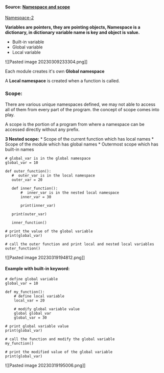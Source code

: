 
#### Source: [Namespace and scope](https://www.programiz.com/python-programming/namespace)
[Namespace-2](https://insideaiml.com/blog/Namespaces-and-Scope-in-Python-1142)

**Variables are pointers, they are pointing objects, Namespace is a dictionary, in dictionary variable name is key and object is value.**

* Built-in variable
* Global variable 
* Local variable

![[Pasted image 20230309233304.png]]


Each module creates it's own **Global namespace**

A **Local namespace** is created when a function is called.

### Scope:
 There are various unique namespaces defined, we may not able to access all of them from every part of the program. the concept of scope comes into play.

 A scope is the portion of a program from where a namespace can be accessed directly without any prefix.

 **3 Nested scope:**
	 * Scope of the current function which has local names
	 * Scope of the module which has global names
	 * Outermost scope which has built-in names

 ```
 # global_var is in the global namespace
global_var = 10

def outer_function():
    #  outer_var is in the local namespace 
    outer_var = 20

    def inner_function():
        #  inner_var is in the nested local namespace 
        inner_var = 30

        print(inner_var)

    print(outer_var)

    inner_function()

# print the value of the global variable
print(global_var)

# call the outer function and print local and nested local variables
outer_function()

```

![[Pasted image 20230319194812.png]]

#### Example with built-in keyword:

```
# define global variable 
global_var = 10

def my_function():
    # define local variable
    local_var = 20

    # modify global variable value 
    global global_var
    global_var = 30

# print global variable value
print(global_var)

# call the function and modify the global variable
my_function()

# print the modified value of the global variable
print(global_var)
```

![[Pasted image 20230319195006.png]]

